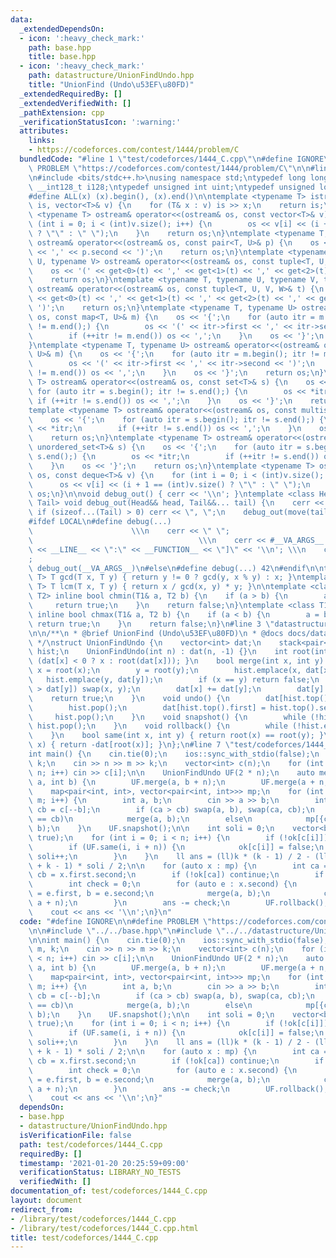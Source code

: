 ```yaml
---
data:
  _extendedDependsOn:
  - icon: ':heavy_check_mark:'
    path: base.hpp
    title: base.hpp
  - icon: ':heavy_check_mark:'
    path: datastructure/UnionFindUndo.hpp
    title: "UnionFind (Undo\u53EF\u80FD)"
  _extendedRequiredBy: []
  _extendedVerifiedWith: []
  _pathExtension: cpp
  _verificationStatusIcon: ':warning:'
  attributes:
    links:
    - https://codeforces.com/contest/1444/problem/C
  bundledCode: "#line 1 \"test/codeforces/1444_C.cpp\"\n#define IGNORE\n\n#define\
    \ PROBLEM \"https://codeforces.com/contest/1444/problem/C\"\n\n#line 2 \"base.hpp\"\
    \n#include <bits/stdc++.h>\nusing namespace std;\ntypedef long long ll;\ntypedef\
    \ __int128_t i128;\ntypedef unsigned int uint;\ntypedef unsigned long long ull;\n\
    #define ALL(x) (x).begin(), (x).end()\n\ntemplate <typename T> istream& operator>>(istream&\
    \ is, vector<T>& v) {\n    for (T& x : v) is >> x;\n    return is;\n}\ntemplate\
    \ <typename T> ostream& operator<<(ostream& os, const vector<T>& v) {\n    for\
    \ (int i = 0; i < (int)v.size(); i++) {\n        os << v[i] << (i + 1 == (int)v.size()\
    \ ? \"\" : \" \");\n    }\n    return os;\n}\ntemplate <typename T, typename U>\
    \ ostream& operator<<(ostream& os, const pair<T, U>& p) {\n    os << '(' << p.first\
    \ << ',' << p.second << ')';\n    return os;\n}\ntemplate <typename T, typename\
    \ U, typename V> ostream& operator<<(ostream& os, const tuple<T, U, V>& t) {\n\
    \    os << '(' << get<0>(t) << ',' << get<1>(t) << ',' << get<2>(t) << ')';\n\
    \    return os;\n}\ntemplate <typename T, typename U, typename V, typename W>\
    \ ostream& operator<<(ostream& os, const tuple<T, U, V, W>& t) {\n    os << '('\
    \ << get<0>(t) << ',' << get<1>(t) << ',' << get<2>(t) << ',' << get<3>(t) <<\
    \ ')';\n    return os;\n}\ntemplate <typename T, typename U> ostream& operator<<(ostream&\
    \ os, const map<T, U>& m) {\n    os << '{';\n    for (auto itr = m.begin(); itr\
    \ != m.end();) {\n        os << '(' << itr->first << ',' << itr->second << ')';\n\
    \        if (++itr != m.end()) os << ',';\n    }\n    os << '}';\n    return os;\n\
    }\ntemplate <typename T, typename U> ostream& operator<<(ostream& os, const unordered_map<T,\
    \ U>& m) {\n    os << '{';\n    for (auto itr = m.begin(); itr != m.end();) {\n\
    \        os << '(' << itr->first << ',' << itr->second << ')';\n        if (++itr\
    \ != m.end()) os << ',';\n    }\n    os << '}';\n    return os;\n}\ntemplate <typename\
    \ T> ostream& operator<<(ostream& os, const set<T>& s) {\n    os << '{';\n   \
    \ for (auto itr = s.begin(); itr != s.end();) {\n        os << *itr;\n       \
    \ if (++itr != s.end()) os << ',';\n    }\n    os << '}';\n    return os;\n}\n\
    template <typename T> ostream& operator<<(ostream& os, const multiset<T>& s) {\n\
    \    os << '{';\n    for (auto itr = s.begin(); itr != s.end();) {\n        os\
    \ << *itr;\n        if (++itr != s.end()) os << ',';\n    }\n    os << '}';\n\
    \    return os;\n}\ntemplate <typename T> ostream& operator<<(ostream& os, const\
    \ unordered_set<T>& s) {\n    os << '{';\n    for (auto itr = s.begin(); itr !=\
    \ s.end();) {\n        os << *itr;\n        if (++itr != s.end()) os << ',';\n\
    \    }\n    os << '}';\n    return os;\n}\ntemplate <typename T> ostream& operator<<(ostream&\
    \ os, const deque<T>& v) {\n    for (int i = 0; i < (int)v.size(); i++) {\n  \
    \      os << v[i] << (i + 1 == (int)v.size() ? \"\" : \" \");\n    }\n    return\
    \ os;\n}\n\nvoid debug_out() { cerr << '\\n'; }\ntemplate <class Head, class...\
    \ Tail> void debug_out(Head&& head, Tail&&... tail) {\n    cerr << head;\n   \
    \ if (sizeof...(Tail) > 0) cerr << \", \";\n    debug_out(move(tail)...);\n}\n\
    #ifdef LOCAL\n#define debug(...)                                             \
    \                      \\\n    cerr << \" \";                                \
    \                                     \\\n    cerr << #__VA_ARGS__ << \" :[\"\
    \ << __LINE__ << \":\" << __FUNCTION__ << \"]\" << '\\n'; \\\n    cerr << \" \"\
    ;                                                                     \\\n   \
    \ debug_out(__VA_ARGS__)\n#else\n#define debug(...) 42\n#endif\n\ntemplate <typename\
    \ T> T gcd(T x, T y) { return y != 0 ? gcd(y, x % y) : x; }\ntemplate <typename\
    \ T> T lcm(T x, T y) { return x / gcd(x, y) * y; }\n\ntemplate <class T1, class\
    \ T2> inline bool chmin(T1& a, T2 b) {\n    if (a > b) {\n        a = b;\n   \
    \     return true;\n    }\n    return false;\n}\ntemplate <class T1, class T2>\
    \ inline bool chmax(T1& a, T2 b) {\n    if (a < b) {\n        a = b;\n       \
    \ return true;\n    }\n    return false;\n}\n#line 3 \"datastructure/UnionFindUndo.hpp\"\
    \n\n/**\n * @brief UnionFind (Undo\u53EF\u80FD)\n * @docs docs/datastructure/UnionFindUndo.md\n\
    \ */\nstruct UnionFindUndo {\n    vector<int> dat;\n    stack<pair<int, int>>\
    \ hist;\n    UnionFindUndo(int n) : dat(n, -1) {}\n    int root(int x) { return\
    \ (dat[x] < 0 ? x : root(dat[x])); }\n    bool merge(int x, int y) {\n       \
    \ x = root(x);\n        y = root(y);\n        hist.emplace(x, dat[x]);\n     \
    \   hist.emplace(y, dat[y]);\n        if (x == y) return false;\n        if (dat[x]\
    \ > dat[y]) swap(x, y);\n        dat[x] += dat[y];\n        dat[y] = x;\n    \
    \    return true;\n    }\n    void undo() {\n        dat[hist.top().first] = hist.top().second;\n\
    \        hist.pop();\n        dat[hist.top().first] = hist.top().second;\n   \
    \     hist.pop();\n    }\n    void snapshot() {\n        while (!hist.empty())\
    \ hist.pop();\n    }\n    void rollback() {\n        while (!hist.empty()) undo();\n\
    \    }\n    bool same(int x, int y) { return root(x) == root(y); }\n    int size(int\
    \ x) { return -dat[root(x)]; }\n};\n#line 7 \"test/codeforces/1444_C.cpp\"\n\n\
    int main() {\n    cin.tie(0);\n    ios::sync_with_stdio(false);\n    int n, m,\
    \ k;\n    cin >> n >> m >> k;\n    vector<int> c(n);\n    for (int i = 0; i <\
    \ n; i++) cin >> c[i];\n\n    UnionFindUndo UF(2 * n);\n    auto merge = [&](int\
    \ a, int b) {\n        UF.merge(a, b + n);\n        UF.merge(a + n, b);\n    };\n\
    \    map<pair<int, int>, vector<pair<int, int>>> mp;\n    for (int i = 0; i <\
    \ m; i++) {\n        int a, b;\n        cin >> a >> b;\n        int ca = c[--a],\
    \ cb = c[--b];\n        if (ca > cb) swap(a, b), swap(ca, cb);\n        if (ca\
    \ == cb)\n            merge(a, b);\n        else\n            mp[{ca, cb}].emplace_back(a,\
    \ b);\n    }\n    UF.snapshot();\n\n    int soli = 0;\n    vector<bool> ok(k,\
    \ true);\n    for (int i = 0; i < n; i++) {\n        if (!ok[c[i]]) continue;\n\
    \        if (UF.same(i, i + n)) {\n            ok[c[i]] = false;\n           \
    \ soli++;\n        }\n    }\n    ll ans = (ll)k * (k - 1) / 2 - (ll)(k - soli\
    \ + k - 1) * soli / 2;\n\n    for (auto x : mp) {\n        int ca = x.first.first,\
    \ cb = x.first.second;\n        if (!ok[ca]) continue;\n        if (!ok[cb]) continue;\n\
    \        int check = 0;\n        for (auto e : x.second) {\n            int a\
    \ = e.first, b = e.second;\n            merge(a, b);\n            check |= UF.same(a,\
    \ a + n);\n        }\n        ans -= check;\n        UF.rollback();\n    }\n\n\
    \    cout << ans << '\\n';\n}\n"
  code: "#define IGNORE\n\n#define PROBLEM \"https://codeforces.com/contest/1444/problem/C\"\
    \n\n#include \"../../base.hpp\"\n#include \"../../datastructure/UnionFindUndo.hpp\"\
    \n\nint main() {\n    cin.tie(0);\n    ios::sync_with_stdio(false);\n    int n,\
    \ m, k;\n    cin >> n >> m >> k;\n    vector<int> c(n);\n    for (int i = 0; i\
    \ < n; i++) cin >> c[i];\n\n    UnionFindUndo UF(2 * n);\n    auto merge = [&](int\
    \ a, int b) {\n        UF.merge(a, b + n);\n        UF.merge(a + n, b);\n    };\n\
    \    map<pair<int, int>, vector<pair<int, int>>> mp;\n    for (int i = 0; i <\
    \ m; i++) {\n        int a, b;\n        cin >> a >> b;\n        int ca = c[--a],\
    \ cb = c[--b];\n        if (ca > cb) swap(a, b), swap(ca, cb);\n        if (ca\
    \ == cb)\n            merge(a, b);\n        else\n            mp[{ca, cb}].emplace_back(a,\
    \ b);\n    }\n    UF.snapshot();\n\n    int soli = 0;\n    vector<bool> ok(k,\
    \ true);\n    for (int i = 0; i < n; i++) {\n        if (!ok[c[i]]) continue;\n\
    \        if (UF.same(i, i + n)) {\n            ok[c[i]] = false;\n           \
    \ soli++;\n        }\n    }\n    ll ans = (ll)k * (k - 1) / 2 - (ll)(k - soli\
    \ + k - 1) * soli / 2;\n\n    for (auto x : mp) {\n        int ca = x.first.first,\
    \ cb = x.first.second;\n        if (!ok[ca]) continue;\n        if (!ok[cb]) continue;\n\
    \        int check = 0;\n        for (auto e : x.second) {\n            int a\
    \ = e.first, b = e.second;\n            merge(a, b);\n            check |= UF.same(a,\
    \ a + n);\n        }\n        ans -= check;\n        UF.rollback();\n    }\n\n\
    \    cout << ans << '\\n';\n}"
  dependsOn:
  - base.hpp
  - datastructure/UnionFindUndo.hpp
  isVerificationFile: false
  path: test/codeforces/1444_C.cpp
  requiredBy: []
  timestamp: '2021-01-20 20:25:59+09:00'
  verificationStatus: LIBRARY_NO_TESTS
  verifiedWith: []
documentation_of: test/codeforces/1444_C.cpp
layout: document
redirect_from:
- /library/test/codeforces/1444_C.cpp
- /library/test/codeforces/1444_C.cpp.html
title: test/codeforces/1444_C.cpp
---
```

